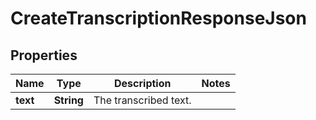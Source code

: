 # CreateTranscriptionResponseJson

## Properties
Name | Type | Description | Notes
------------ | ------------- | ------------- | -------------
**text** | **String** | The transcribed text. | 
